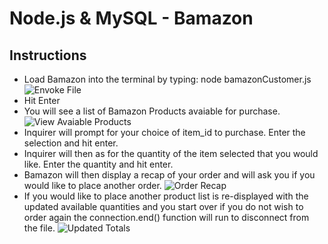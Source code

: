 # Node.js & MySQL - Bamazon 

## Instructions

 - Load Bamazon into the terminal by typing: node bamazonCustomer.js
  ![Envoke File](https://raw.github.com/nosillamarie/bamazon/master/envoke_file.png)
 - Hit Enter
 - You will see a list of Bamazon Products avaiable for purchase.
  ![View Avaiable Products](https://raw.github.com/nosillamarie/bamazon/master/show_available_products.png)
 - Inquirer will prompt for your choice of item_id to purchase.  Enter the selection and hit enter.
 - Inquirer will then as for the quantity of the item selected that you would like. Enter the quantity and hit enter.
 - Bamazon will then display a recap of your order and will ask you if you would like to place another order.
 ![Order Recap](https://raw.github.com/nosillamarie/bamazon/master/order_recap.png)
 - If you would like to place another product list is re-displayed with the updated available quantities and you start over if you do not wish to order again the connection.end() function will run to disconnect from the file.
 ![Updated Totals](https://raw.github.com/nosillamarie/bamazon/master/updated_totals.png)
 


